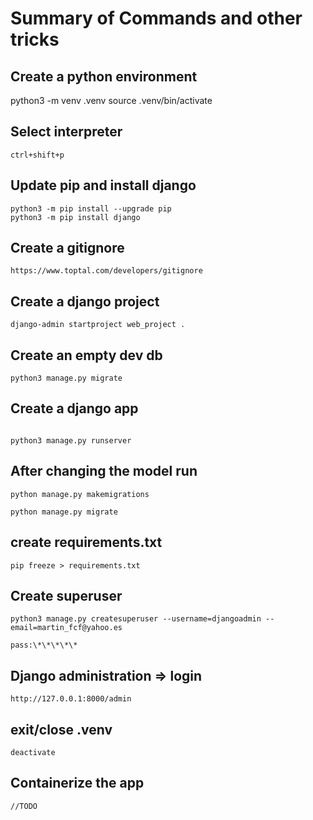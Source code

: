 # Summary of Commands and other tricks

## Create a python environment

python3 -m venv .venv
source .venv/bin/activate

## Select interpreter

`ctrl+shift+p`

## Update pip and install django

```
python3 -m pip install --upgrade pip
python3 -m pip install django
```

## Create a gitignore

`https://www.toptal.com/developers/gitignore`

## Create a django project

`django-admin startproject web_project .`

## Create an empty dev db

`python3 manage.py migrate`

## Create a django app

```python3 manage.py startapp hello

python3 manage.py runserver
```

## After changing the model run

```
python manage.py makemigrations

python manage.py migrate

```

## create requirements.txt

`pip freeze > requirements.txt`

## Create superuser

```
python3 manage.py createsuperuser --username=djangoadmin --email=martin_fcf@yahoo.es

pass:\*\*\*\*\*

```

## Django administration => login

`http://127.0.0.1:8000/admin`

## exit/close .venv

`deactivate`

## Containerize the app

```
//TODO
```
